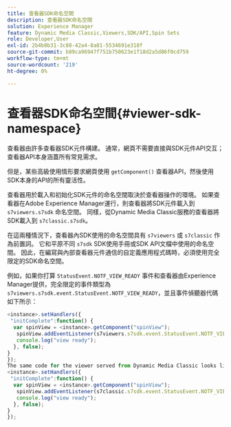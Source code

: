 ```yaml
---
title: 查看器SDK命名空間
description: 查看器SDK命名空間
solution: Experience Manager
feature: Dynamic Media Classic,Viewers,SDK/API,Spin Sets
role: Developer,User
exl-id: 2b4b0b31-3c88-42a4-8a81-5534691e318f
source-git-commit: b89ca96947f751b750623e1f18d2a5d86f0cd759
workflow-type: tm+mt
source-wordcount: '219'
ht-degree: 0%

---
```


# 查看器SDK命名空間{#viewer-sdk-namespace}

查看器由許多查看器SDK元件構建。 通常，網頁不需要直接與SDK元件API交互；查看器API本身涵蓋所有常見需求。

但是，某些高級使用情形要求網頁使用 `getComponent()` 查看器API，然後使用SDK本身的API的所有靈活性。

查看器用於載入和初始化SDK元件的命名空間取決於查看器操作的環境。 如果查看器在Adobe Experience Manager運行，則查看器將SDK元件載入到 `s7viewers.s7sdk` 命名空間。 同樣，從Dynamic Media Classic服務的查看器將SDK載入到 `s7classic.s7sdk`。

在這兩種情況下，查看器內SDK使用的命名空間具有 `s7viewers` 或 `s7classic` 作為前置詞。 它和平原不同 `s7sdk` SDK使用手冊或SDK API文檔中使用的命名空間。 因此，在編寫與內部查看器元件通信的自定義應用程式碼時，必須使用完全限定的SDK命名空間。

例如，如果你打算 `StatusEvent.NOTF_VIEW_READY` 事件和查看器由Experience Manager提供，完全限定的事件類型為 `s7viewers.s7sdk.event.StatusEvent.NOTF_VIEW_READY`，並且事件偵聽器代碼如下所示：

```javascript {.line-numbers}
<instance>.setHandlers({ 
 "initComplete":function() { 
  var spinView = <instance>.getComponent("spinView"); 
   spinView.addEventListener(s7viewers.s7sdk.event.StatusEvent.NOTF_VIEW_READY, function(e) { 
   console.log("view ready"); 
  }, false); 
} 
}); 
The same code for the viewer served from Dynamic Media Classic looks like the following: 
<instance>.setHandlers({ 
 "initComplete":function() { 
  var spinView = <instance>.getComponent("spinView"); 
   spinView.addEventListener(s7classic.s7sdk.event.StatusEvent.NOTF_VIEW_READY, function(e) { 
   console.log("view ready"); 
  }, false); 
} 
});
```
